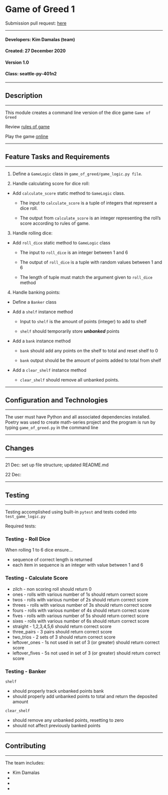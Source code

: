 
# Game of Greed 1

Submission pull request: [here](https://github.com/kimmyd70/game-of-greed/pull/1)

__________
#### Developers: Kim Damalas (team)
#### Created: 27 December 2020
#### Version 1.0 
#### Class: seattle-py-401n2
___________
## Description
___________

This module creates a command line version of the dice game `Game of Greed`

Review [rules of game](https://en.wikipedia.org/wiki/Dice_10000)

Play the game [online](http://www.playonlinedicegames.com/farkle)

____________
## Feature Tasks and Requirements
___________

1. Define a `GameLogic` class in `game_of_greed/game_logic.py file`.

2. Handle calculating score for dice roll:
- Add `calculate_score` static method to `GameLogic` class.

    - The input to `calculate_score` is a tuple of integers that represent a dice roll.

    - The output from `calculate_score` is an integer representing the roll’s score according to rules of game.

3. Handle rolling dice:
- Add `roll_dice` static method to `GameLogic` class

    - The input to `roll_dice` is an integer between 1 and 6

    - The output of `roll_dice` is a tuple with random values between 1 and 6

    - The length of tuple must match the argument given to `roll_dice` method

4. Handle banking points:
- Define a `Banker` class

- Add a `shelf` instance method

    - Input to `shelf` is the amount of points (integer) to add to shelf

    - `shelf` should temporarily store ***unbanked*** points

- Add a `bank` instance method

    - `bank` should add any points on the shelf to total and reset shelf to 0

    - `bank` output should be the amount of points added to total from shelf

- Add a `clear_shelf` instance method
    - `clear_shelf` should remove all unbanked points.
______________

## Configuration and Technologies
__________

The user must have Python and all associated dependencies installed.  Poetry was used to create math-series project and the program is run by typing  `game_of_greed.py` in the command line
___________
## Changes
__________

21 Dec: set up file structure; updated README.md

22 Dec:
___________

## Testing
________
Testing accomplished using built-in `pytest` and tests coded into `test_game_logic.py`

Required tests:
### Testing - Roll Dice
When rolling 1 to 6 dice ensure…
- sequence of correct length is returned
- each item in sequence is an integer with value between 1 and 6

### Testing - Calculate Score
- zilch - non scoring roll should return 0
- ones - rolls with various number of 1s should return correct score
- twos - rolls with various number of 2s should return correct score
- threes - rolls with various number of 3s should return correct score
- fours - rolls with various number of 4s should return correct score
- fives - rolls with various number of 5s should return correct score
- sixes - rolls with various number of 6s should return correct score
- straight - 1,2,3,4,5,6 should return correct score
- three_pairs - 3 pairs should return correct score
- two_trios - 2 sets of 3 should return correct score
- leftover_ones - 1s not used in set of 3 (or greater) should return correct score
- leftover_fives - 5s not used in set of 3 (or greater) should return correct score

### Testing - Banker

`shelf`
- should properly track unbanked points
bank
- should properly add unbanked points to total and return the deposited amount

`clear_shelf`
- should remove any unbanked points, resetting to zero
- should not affect previously banked points
____________

## Contributing
____________
The team includes:  
- Kim Damalas
- 
- 
- 